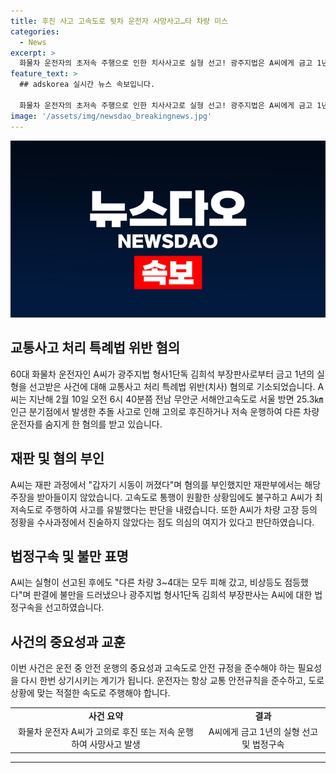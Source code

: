 ```yaml
---
title: 후진 사고 고속도로 뒷차 운전자 사망사고…타 차량 미스
categories:
  - News
excerpt: >
  화물차 운전자의 초저속 주행으로 인한 치사사고로 실형 선고! 광주지법은 A씨에게 금고 1년을 선고하고 법정구속했다. A씨는 고속도로에서 초저속 주행하며 다른 차량과 사고를 일으켰으며, 재판과정에서 고장 주장을 부인하고 불만을 표현했다.
feature_text: >
  ## adskorea 실시간 뉴스 속보입니다.

  화물차 운전자의 초저속 주행으로 인한 치사사고로 실형 선고! 광주지법은 A씨에게 금고 1년을 선고하고 법정구속했다. A씨는 고속도로에서 초저속 주행하며 다른 차량과 사고를 일으켰으며, 재판과정에서 고장 주장을 부인하고 불만을 표현했다.
image: '/assets/img/newsdao_breakingnews.jpg'
---
```


<p><img src="/assets/img/newsdao_breakingnews.jpg" alt="adskorea 속보" /></p>

<h2 data-ke-size="size26">교통사고 처리 특례법 위반 혐의</h2>

<p data-ke-size="size16">60대 화물차 운전자인 A씨가 광주지법 형사1단독 김희석 부장판사로부터 금고 1년의 실형을 선고받은 사건에 대해 교통사고 처리 특례법 위반(치사) 혐의로 기소되었습니다. A씨는 지난해 2월 10일 오전 6시 40분쯤 전남 무안군 서해안고속도로 서울 방면 25.3㎞ 인근 분기점에서 발생한 추돌 사고로 인해 고의로 후진하거나 저속 운행하여 다른 차량 운전자를 숨지게 한 혐의를 받고 있습니다.</p>

<h2 data-ke-size="size26">재판 및 혐의 부인</h2>

<p data-ke-size="size16">A씨는 재판 과정에서 "갑자기 시동이 꺼졌다"며 혐의를 부인했지만 재판부에서는 해당 주장을 받아들이지 않았습니다. 고속도로 통행이 원활한 상황임에도 불구하고 A씨가 최저속도로 주행하여 사고를 유발했다는 판단을 내렸습니다. 또한 A씨가 차량 고장 등의 정황을 수사과정에서 진술하지 않았다는 점도 의심의 여지가 있다고 판단하였습니다.</p>

<h2 data-ke-size="size26">법정구속 및 불만 표명</h2>

<p data-ke-size="size16">A씨는 실형이 선고된 후에도 "다른 차량 3~4대는 모두 피해 갔고, 비상등도 점등했다"며 판결에 불만을 드러냈으나 광주지법 형사1단독 김희석 부장판사는 A씨에 대한 법정구속을 선고하였습니다.</p>

<h2 data-ke-size="size26">사건의 중요성과 교훈</h2>

<p data-ke-size="size16">이번 사건은 운전 중 안전 운행의 중요성과 고속도로 안전 규정을 준수해야 하는 필요성을 다시 한번 상기시키는 계기가 됩니다. 운전자는 항상 교통 안전규칙을 준수하고, 도로 상황에 맞는 적절한 속도로 주행해야 합니다.</p>

<table>
    <tbody>
        <tr>
            <td style="text-align: center; height: 17px;"><b>사건 요약</b></td>
            <td style="text-align: center; height: 17px;"><b>결과</b></td>
        </tr>
        <tr>
            <td style="text-align: center; height: 17px;">화물차 운전자 A씨가 고의로 후진 또는 저속 운행하여 사망사고 발생</td>
            <td style="text-align: center; height: 17px;">A씨에게 금고 1년의 실형 선고 및 법정구속</td>
        </tr>
    </tbody>
</table>

<p><hr></p>

